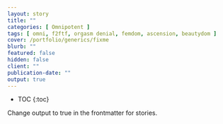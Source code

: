 ```yaml
---
layout: story
title: ""
categories: [ Omnipotent ]
tags: [ omni, f2ftf, orgasm denial, femdom, ascension, beautydom ]
cover: /portfolio/generics/fixme
blurb: ""
featured: false
hidden: false
client: ""
publication-date: ""
output: true
---
```


* TOC
{:toc}

Change output to true in the frontmatter for stories.
